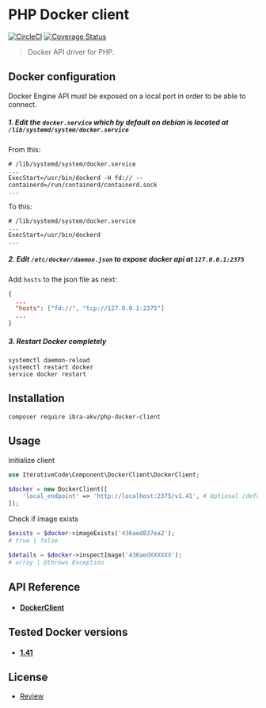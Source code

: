 PHP Docker client
==================
[![CircleCI](https://dl.circleci.com/status-badge/img/gh/ibra-akv/php-docker-client/tree/master.svg?style=svg)](https://dl.circleci.com/status-badge/redirect/gh/ibra-akv/php-docker-client/tree/master)
[![Coverage Status](https://coveralls.io/repos/github/ibra-akv/php-docker-client/badge.svg?branch=master&kill_cache=1)](https://coveralls.io/github/ibra-akv/php-docker-client?branch=master)

> Docker API driver for PHP.

Docker configuration
--------------------
Docker Engine API must be exposed on a local port in order to be able to connect.

##### 1. Edit the `docker.service` which by default on debian is located at `/lib/systemd/system/docker.service`  

From this:
```shell
# /lib/systemd/system/docker.service
...
ExecStart=/usr/bin/dockerd -H fd:// --containerd=/run/containerd/containerd.sock
...
```

To this:
```shell
# /lib/systemd/system/docker.service
...
ExecStart=/usr/bin/dockerd
...
```

##### 2. Edit `/etc/docker/daemon.json` to expose docker api at `127.0.0.1:2375`
Add `hosts` to the json file as next:
```json
{
  ...
  "hosts": ["fd://", "tcp://127.0.0.1:2375"]
  ...
}
```

##### 3. Restart Docker completely
```shell
systemctl daemon-reload
systemctl restart docker
service docker restart
```

Installation
------------
    composer require ibra-akv/php-docker-client

Usage
-----

Initialize client

```php
use IterativeCode\Component\DockerClient\DockerClient;

$docker = new DockerClient([
    'local_endpoint' => 'http://localhost:2375/v1.41', # Optional (default: http://localhost:2375)
]);

```

Check if image exists
```php
$exists = $docker->imageExists('436aed837ea2');
# true | false

$details = $docker->inspectImage('436aedXXXXXX');
# array | @throws Exception

```

API Reference
-------------
- #### [DockerClient](docs/DockerClient.md)

Tested Docker versions
--------
- #### [1.41](https://docs.docker.com/engine/api/v1.41/)


License
-------
 - [Review](LICENSE)
